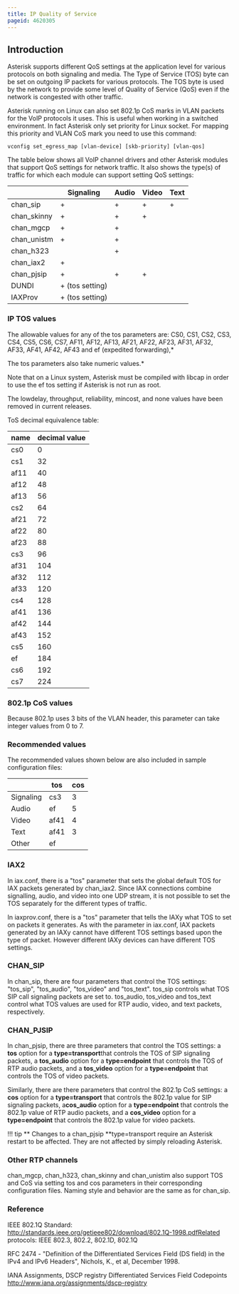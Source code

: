 ```yaml
---
title: IP Quality of Service
pageid: 4620305
---
```


Introduction
------------

Asterisk supports different QoS settings at the application level for various protocols on both signaling and media. The Type of Service (TOS) byte can be set on outgoing IP packets for various protocols. The TOS byte is used by the network to provide some level of Quality of Service (QoS) even if the network is congested with other traffic.

Asterisk running on Linux can also set 802.1p CoS marks in VLAN packets for the VoIP protocols it uses. This is useful when working in a switched environment. In fact Asterisk only set priority for Linux socket. For mapping this priority and VLAN CoS mark you need to use this command:

```
vconfig set_egress_map [vlan-device] [skb-priority] [vlan-qos] 

```

The table below shows all VoIP channel drivers and other Asterisk modules that support QoS settings for network traffic. It also shows the type(s) of traffic for which each module can support setting QoS settings:



|   | Signaling | Audio | Video | Text |
| --- | --- | --- | --- | --- |
| chan_sip | + | + | + | + |
| chan_skinny | + | + | + |   |
| chan_mgcp | + | + |   |   |
| chan_unistm | + | + |   |   |
| chan_h323 |   | + |   |   |
| chan_iax2 | + |   |   |   |
| chan_pjsip | + | + | + |  |
| DUNDI | + (tos setting) |  |  |  |
| IAXProv | + (tos setting) |  |  |  |

### IP TOS values

The allowable values for any of the tos parameters are: CS0, CS1, CS2, CS3, CS4, CS5, CS6, CS7, AF11, AF12, AF13, AF21, AF22, AF23, AF31, AF32, AF33, AF41, AF42, AF43 and ef (expedited forwarding),\*

The tos parameters also take numeric values.\*

Note that on a Linux system, Asterisk must be compiled with libcap in order to use the ef tos setting if Asterisk is not run as root.

The lowdelay, throughput, reliability, mincost, and none values have been removed in current releases.

ToS decimal equivalence table:



| name | decimal value |
| --- | --- |
| cs0 | 0 |
| cs1 | 32 |
| af11 | 40 |
| af12 | 48 |
| af13 | 56 |
| cs2 | 64 |
| af21 | 72 |
| af22 | 80 |
| af23 | 88 |
| cs3 | 96 |
| af31 | 104 |
| af32 | 112 |
| af33 | 120 |
| cs4 | 128 |
| af41 | 136 |
| af42 | 144 |
| af43 | 152 |
| cs5 | 160 |
| ef | 184 |
| cs6 | 192 |
| cs7 | 224 |

### 802.1p CoS values

Because 802.1p uses 3 bits of the VLAN header, this parameter can take integer values from 0 to 7.

### Recommended values

The recommended values shown below are also included in sample configuration files:



|   | tos | cos |
| --- | --- | --- |
| Signaling | cs3 | 3 |
| Audio | ef | 5 |
| Video | af41 | 4 |
| Text | af41 | 3 |
| Other | ef |   |

### IAX2

In iax.conf, there is a "tos" parameter that sets the global default TOS for IAX packets generated by chan_iax2. Since IAX connections combine signalling, audio, and video into one UDP stream, it is not possible to set the TOS separately for the different types of traffic.

In iaxprov.conf, there is a "tos" parameter that tells the IAXy what TOS to set on packets it generates. As with the parameter in iax.conf, IAX packets generated by an IAXy cannot have different TOS settings based upon the type of packet. However different IAXy devices can have different TOS settings.

### CHAN_SIP

In chan_sip, there are four parameters that control the TOS settings: "tos_sip", "tos_audio", "tos_video" and "tos_text". tos_sip controls what TOS SIP call signaling packets are set to. tos_audio, tos_video and tos_text control what TOS values are used for RTP audio, video, and text packets, respectively.   


### CHAN_PJSIP

In chan_pjsip, there are three parameters that control the TOS settings: a **tos** option for a **type=transport**that controls the TOS of SIP signaling packets, a **tos_audio** option for a **type=endpoint** that controls the TOS of RTP audio packets, and a **tos_video** option for a **type=endpoint** that controls the TOS of video packets.

Similarly, there are there parameters that control the 802.1p CoS settings: a **cos** option for a **type=transport** that controls the 802.1p value for SIP signaling packets, a**cos_audio** option for a **type=endpoint** that controls the 802.1p value of RTP audio packets, and a **cos_video** option for a **type=endpoint** that controls the 802.1p value for video packets.




!!! tip **  Changes to a chan_pjsip **type=transport
    require an Asterisk restart to be affected. They are not affected by simply reloading Asterisk.

      
[//]: # (end-tip)





### Other RTP channels

chan_mgcp, chan_h323, chan_skinny and chan_unistim also support TOS and CoS via setting tos and cos parameters in their corresponding configuration files. Naming style and behavior are the same as for chan_sip.

### Reference

IEEE 802.1Q Standard: <http://standards.ieee.org/getieee802/download/802.1Q-1998.pdfRelated> protocols: IEEE 802.3, 802.2, 802.1D, 802.1Q

RFC 2474 - "Definition of the Differentiated Services Field (DS field) in the IPv4 and IPv6 Headers", Nichols, K., et al, December 1998.

IANA Assignments, DSCP registry Differentiated Services Field Codepoints <http://www.iana.org/assignments/dscp-registry>   


